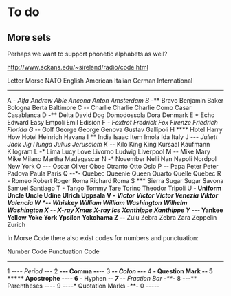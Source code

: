 # To do

## More sets

Perhaps we want to support phonetic alphabets as well?

http://www.sckans.edu/~sireland/radio/code.html

Letter	Morse	  NATO	    English	    American  Italian	      German    	International
------- ------- --------- ----------- --------- ------------- ----------- -------------
A	      *-	    Alfa	    Andrew	    Able	    Ancona	      Anton	      Amsterdam
B	      -***	  Bravo	    Benjamin	  Baker	    Bologna   	  Berta	      Baltimore
C	      -*-*	  Charlie	  Charlie	    Charlie	  Como      	  Casar	      Casablanca
D	      -**	    Delta	    David	      Dog	      Domodossola	  Dora	      Denmark
E	      *	      Echo	    Edward	    Easy	    Empoli	      Emil	      Edision
F	      **-*	  Foxtrot	  Fredrick	  Fox	      Firenze	      Friedrich	  Florida
G	      --*	    Golf	    George	    George	  Genova	      Gustav	    Gallipoli
H	      ****	  Hotel	    Harry	      How	      Hotel	        Heinrich	  Havana
I	      **	    India	    Isaac	      Item	    Imola	        Ida	        Italy
J	      *---	  Juliett	  Jack	      Jig	      I lunga	      Julius	    Jerusalem
K	      -*-	    Kilo	    King	      King	    Kursaal	      Kaufmann	  Kilogram
L	      *-**	  Lima	    Lucy	      Love	    Livorno	      Ludwig	    Liverpool
M	      --	    Mike	    Mary	      Mike	    Milano	      Martha	    Madagascar
N	      -*	    November	Nelli	      Nan	      Napoli	      Nordpol	    New York
O	      ---	    Oscar	    Oliver	    Oboe	    Otranto	      Otto	      Oslo
P	      *--*	  Papa	    Peter	      Peter	    Padova	      Paula	      Paris
Q	      --*-	  Quebec	  Queenie	    Queen	    Quarto	      Quelle	    Quebec
R	      *-*	    Romeo	    Robert	    Roger   	Roma	        Richard	    Roma
S	      ***	    Sierra	  Sugar	      Sugar	    Savona	      Samuel	    Santiago
T	      -	      Tango	    Tommy	      Tare	    Torino	      Theodor	    Tripoli
U	      **-	    Uniform	  Uncle	      Uncle	    Udine	        Ulrich	    Uppsala
V	      ***-	  Victor	  Victor	    Victor	  Venezia	      Viktor	    Valencia
W	      *--	    Whiskey	  William	    William	  Washington	  Wilhelm	    Washington
X	      -**-	  X-ray	    Xmas	      X-ray	    Ics	          Xanthippe	  Xanthippe
Y	      -*--	  Yankee	  Yellow	    Yoke	    York	        Ypsilon	    Yokohama
Z	      --**	  Zulu	    Zebra	      Zebra	    Zara	        Zeppelin	  Zurich

In Morse Code there also exist codes for numbers and punctuation:

Number	Code	      Punctuation	      Code
------- ----------- ----------------- ----
1	      *----	      Period	          *-*-*-
2	      **---	      Comma	            --**--
3	      ***--	      Colon	            ---***
4	      ****-	      Question Mark	    **--**
5	      *****	      Apostrophe	      *----*
6	      -****	      Hyphen	          -****-
7	      --***	      Fraction Bar	    -**-*
8	      ---**	      Parentheses	      -*--*-
9	      ----*	      Quotation Marks	  *-**-*
0	      -----
